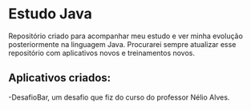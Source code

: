 # Estudo Java

Repositório criado para acompanhar meu estudo e ver minha evolução posteriormente na linguagem Java. Procurarei sempre atualizar esse repositório com aplicativos novos e treinamentos novos.

## Aplicativos criados:
-DesafioBar, um desafio que fiz do curso do professor Nélio Alves.
